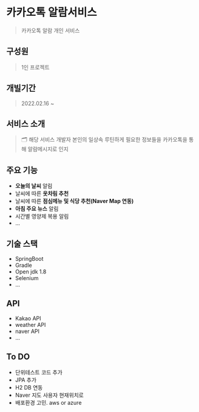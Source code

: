 # 카카오톡 알람서비스 
> 카카오톡 알람 개인 서비스

## 구성원
> 1인 프로젝트

## 개빌기간
> 2022.02.16 ~ 

## 서비스 소개
> 🗂 해당 서비스 개발자 본인의 일상속 루틴하게 필요한 정보들을 카카오톡을 통해 알람메시지로 인지


## 주요 기능
- **오늘의 날씨** 알림 
- 날씨에 따른 **옷차림 추천**
- 날씨에 따른 **점심메뉴 및 식당 추천(Naver Map 연동)**
- **아침 주요 뉴스** 알림
- 시간별 영양제 복용 알림
- ...


## 기술 스택
 - SpringBoot
 - Gradle
 - Open jdk 1.8
 - Selenium
 - ...
 
 
## API 
- Kakao API
- weather API
- naver API
- ...


## To DO
  - 단위테스트 코드 추가
  - JPA 추가
  - H2 DB 연동
  - Naver 지도 사용자 현재위치로  
 - 배포환경 고민. aws or azure
 
